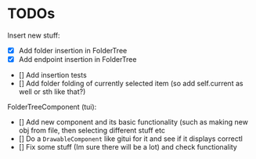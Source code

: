 # TODOs

Insert new stuff:

- [x] Add folder insertion in FolderTree
- [x] Add endpoint insertion in FolderTree
- [] Add insertion tests
- [] Add folder folding of currently selected item (so add self.current as well or sth like that?)

FolderTreeComponent (tui):

- [] Add new component and its basic functionality (such as making new obj from file, then selecting different stuff etc
- [] Do a `DrawableComponent` like gitui for it and see if it displays correctl
- [] Fix some stuff (Im sure there will be a lot) and check functionality
